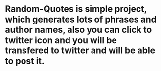 # Random-Quotes is simple project, which generates lots of phrases and author names, also you can click to twitter icon and you will be transfered to twitter and  will be able to post it.
